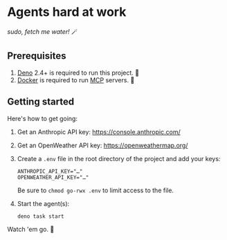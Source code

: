 # Agents hard at work

_sudo, fetch me water!_ 🪄

## Prerequisites

1. [Deno](https://deno.com/) 2.4+ is required to run this project. 🦕
2. [Docker](https://www.docker.com/) is required to run
   [MCP](https://modelcontextprotocol.io/) servers. 🐳

## Getting started

Here's how to get going:

1. Get an Anthropic API key: https://console.anthropic.com/
2. Get an OpenWeather API key: https://openweathermap.org/
3. Create a `.env` file in the root directory of the project and add your keys:

   ```dotenv
   ANTHROPIC_API_KEY="…"
   OPENWEATHER_API_KEY="…"
   ```

   Be sure to `chmod go-rwx .env` to limit access to the file.
4. Start the agent(s):

   ```bash
   deno task start
   ```

Watch 'em go. 👀
